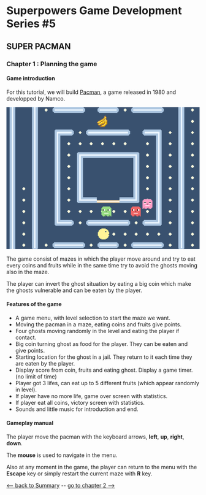 # Superpowers Game Development Series #5
## **SUPER PACMAN**  
### **Chapter 1 : Planning the game**


#### Game introduction

For this tutorial, we will build [Pacman][1], a game released in 1980 and developped by Namco.

![PACMAN](img/pacman.png)

The game consist of mazes in which the player move around and try to eat every coins and fruits while
in the same time try to avoid the ghosts moving also in the maze. 

The player can invert the ghost situation by eating a big coin which make the ghosts vulnerable and can be eaten by the player.

#### Features of the game

- A game menu, with level selection to start the maze we want.
- Moving the pacman in a maze, eating coins and fruits give points.
- Four ghosts moving randomly in the level and eating the player if contact.
- Big coin turning ghost as food for the player. They can be eaten and give points.
- Starting location for the ghost in a jail. They return to it each time they are eaten by the player.
- Display score from coin, fruits and eating ghost. Display a game timer. (no limit of time)
- Player got 3 lifes, can eat up to 5 different fruits (which appear randomly in level).
- If player have no more life, game over screen with statistics.
- If player eat all coins, victory screen with statistics.
- Sounds and little music for introduction and end.

#### Gameplay manual 

The player move the pacman with the keyboard arrows, **left**, **up**, **right**, **down**. 

The **mouse** is used to navigate in the menu.

Also at any moment in the game, the player can return to the menu with the **Escape** key or simply restart the current maze with **R** key.

[<-- back to Summary](README.md) -- [go to chapter 2 -->](ch2.md)

[1]: https://en.wikipedia.org/wiki/Pac-Man

